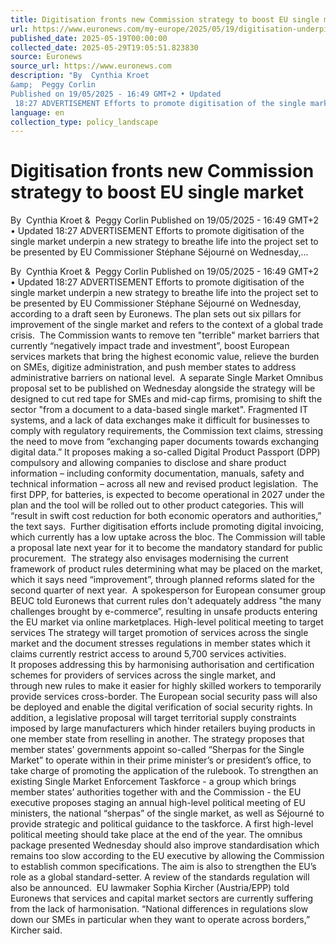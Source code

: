 ```yaml
---
title: Digitisation fronts new Commission strategy to boost EU single market
url: https://www.euronews.com/my-europe/2025/05/19/digitisation-underpins-new-commission-strategy-to-boost-eu-single-market
published_date: 2025-05-19T00:00:00
collected_date: 2025-05-29T19:05:51.823830
source: Euronews
source_url: https://www.euronews.com
description: "By  Cynthia Kroet 
&amp;  Peggy Corlin 
Published on 19/05/2025 - 16:49 GMT+2 • Updated
 18:27 ADVERTISEMENT Efforts to promote digitisation of the single market underpin a new strategy to breathe life into the project set to be presented by EU Commissioner Stéphane Séjourné on Wednesday,..."
language: en
collection_type: policy_landscape
---
```


# Digitisation fronts new Commission strategy to boost EU single market

By  Cynthia Kroet 
&amp;  Peggy Corlin 
Published on 19/05/2025 - 16:49 GMT+2 • Updated
 18:27 ADVERTISEMENT Efforts to promote digitisation of the single market underpin a new strategy to breathe life into the project set to be presented by EU Commissioner Stéphane Séjourné on Wednesday,...

By  Cynthia Kroet 
&amp;  Peggy Corlin 
Published on 19/05/2025 - 16:49 GMT+2 • Updated
 18:27 ADVERTISEMENT Efforts to promote digitisation of the single market underpin a new strategy to breathe life into the project set to be presented by EU Commissioner Stéphane Séjourné on Wednesday, according to a draft seen by Euronews. The plan sets out six pillars for improvement of the single market and refers to the context of a global trade crisis.  The Commission wants to remove ten "terrible" market barriers that currently “negatively impact trade and investment”, boost European services markets that bring the highest economic value, relieve the burden on SMEs, digitize administration, and push member states to address administrative barriers on national level.  A separate Single Market Omnibus proposal set to be published on Wednesday alongside the strategy will be designed to cut red tape for SMEs and mid-cap firms, promising to shift the sector "from a document to a data-based single market". Fragmented IT systems, and a lack of data exchanges make it difficult for businesses to comply with regulatory requirements, the Commission text claims, stressing the need to move from “exchanging paper documents towards exchanging digital data.” It proposes making a so-called Digital Product Passport (DPP) compulsory and allowing companies to disclose and share product information – including conformity documentation, manuals, safety and technical information – across all new and revised product legislation.  The first DPP, for batteries, is expected to become operational in 2027 under the plan and the tool will be rolled out to other product categories. This will “result in swift cost reduction for both economic operators and authorities,” the text says.  Further digitisation efforts include promoting digital invoicing, which currently has a low uptake across the bloc. The Commission will table a proposal late next year for it to become the mandatory standard for public procurement.  The strategy also envisages modernising the current framework of product rules determining what may be placed on the market, which it says need “improvement”, through planned reforms slated for the second quarter of next year.  A spokesperson for European consumer group BEUC told Euronews that current rules don't adequately address "the many challenges brought by e-commerce”, resulting in unsafe products entering the EU market via online marketplaces. High-level political meeting to target services The strategy will target promotion of services across the single market and the document stresses regulations in member states which it claims currently restrict access to around 5,700 services activities.  It proposes addressing this by harmonising authorisation and certification schemes for providers of services across the single market, and through new rules to make it easier for highly skilled workers to temporarily provide services cross-border. The European social security pass will also be deployed and enable the digital verification of social security rights. In addition, a legislative proposal will target territorial supply constraints imposed by large manufacturers which hinder retailers buying products in one member state from reselling in another. The strategy proposes that member states' governments appoint so-called “Sherpas for the Single Market” to operate within in their prime minister’s or president’s office, to take charge of promoting the application of the rulebook. To strengthen an existing Single Market Enforcement Taskforce - a group which brings member states’ authorities together with and the Commission - the EU executive proposes staging an annual high-level political meeting of EU ministers, the national “sherpas” of the single market, as well as Séjourné to provide strategic and political guidance to the taskforce. A first high-level political meeting should take place at the end of the year. The omnibus package presented Wednesday should also improve standardisation which remains too slow according to the EU executive by allowing the Commission to establish common specifications. The aim is also to strengthen the EU’s role as a global standard-setter. A review of the standards regulation will also be announced.  EU lawmaker Sophia Kircher (Austria/EPP) told Euronews that services and capital market sectors are currently suffering from the lack of harmonisation. “National differences in regulations slow down our SMEs in particular when they want to operate across borders,” Kircher said.